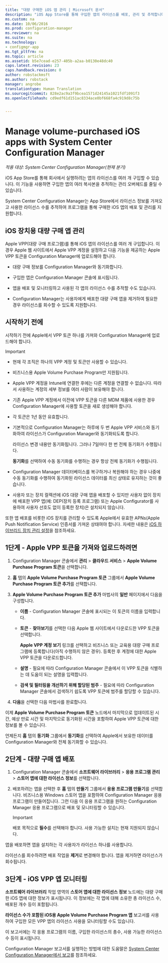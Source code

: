 ```yaml
---
title: "대량 구매한 iOS 앱 관리 | Microsoft 문서"
description: "iOS App Store를 통해 구입한 앱의 라이선스를 배포, 관리 및 추적합니다."
ms.custom: na
ms.date: 10/06/2016
ms.prod: configuration-manager
ms.reviewer: na
ms.suite: na
ms.technology:
- configmgr-app
ms.tgt_pltfrm: na
ms.topic: article
ms.assetid: b5e7cead-e257-405b-a2aa-b0130e48dc40
caps.latest.revision: 23
caps.handback.revision: 0
author: robstackmsft
ms.author: robstack
manager: angrobe
translationtype: Human Translation
ms.sourcegitcommit: 828e2ac9a3f9bcea1571d24145a1021fdf1091f3
ms.openlocfilehash: cd9edf61d151ac8334ace0bf668fa4c919d8c75b


---
```

# <a name="manage-volume-purchased-ios-apps-with-system-center-configuration-manager"></a>Manage volume-purchased iOS apps with System Center Configuration Manager

*적용 대상: System Center Configuration Manager(현재 분기)*



 iOS App Store를 통해 회사에서 실행하려는 앱의 라이선스를 여러 개 구입할 수 있습니다. 이 기능을 사용하면 구입한 앱의 여러 복사본을 추적하는 관리 오버헤드를 줄일 수 있습니다.  

 System Center Configuration Manager는 App Store에서 라이선스 정보를 가져오고 사용한 라이선스 수를 추적하여 프로그램을 통해 구매한 iOS 앱의 배포 및 관리를 지원합니다.  

## <a name="manage-volume-purchased-apps-for-ios-devices"></a>iOS 장치용 대량 구매 앱 관리  
 Apple VPP(대량 구매 프로그램)를 통해 iOS 앱의 라이선스를 여러 개 구입합니다. 이 경우 Apple 웹 사이트에서 Apple VPP 계정을 설정하고 다음 기능을 제공하는 Apple VPP 토큰을 Configuration Manager에 업로드해야 합니다.  

-   대량 구매 정보를 Configuration Manager와 동기화합니다.  

-   구입한 앱은 Configuration Manager 콘솔에 표시됩니다.  

-   앱을 배포 및 모니터링하고 사용된 각 앱의 라이선스 수를 추적할 수도 있습니다.  

-   Configuration Manager는 사용자에게 배포한 대량 구매 앱을 제거하여 필요한 경우 라이선스를 회수할 수 있도록 지원합니다.  

## <a name="before-you-start"></a>시작하기 전에  
 시작하기 전에 Apple에서 VPP 토큰 하나를 가져와 Configuration Manager에 업로드해야 합니다.  

> [!IMPORTANT]  
>  -   현재 각 조직은 하나의 VPP 계정 및 토큰만 사용할 수 있습니다.  
> -   비즈니스용 Apple Volume Purchase Program만 지원됩니다.  
> -   Apple VPP 계정을 Intune에 연결한 후에는 다른 계정을 연결할 수 없습니다. 따라서 사용하는 계정의 세부 정보를 여러 사람이 보유해야 합니다.  
> -   기존 Apple VPP 계정에서 이전에 VPP 토큰을 다른 MDM 제품에 사용한 경우 Configuration Manager에 사용할 토큰을 새로 생성해야 합니다.  
> -   각 토큰은 1년 동안 유효합니다.  
> -   기본적으로 Configuration Manager는 하루에 두 번 Apple VPP 서비스와 동기화하여 라이선스가 Configuration Manager와 동기화되도록 합니다.  
>   
>      라이선스 변경 내용만 동기화됩니다. 그러나 7일마다 한 번 전체 동기화가 수행됩니다.  
>   
>      **동기화**를 선택하여 수동 동기화를 수행하는 경우 항상 전체 동기화가 수행됩니다.  
> -   Configuration Manager 데이터베이스를 복구하거나 복원해야 하는 경우 나중에 수동 동기화를 수행하여 동기화된 라이선스 데이터를 최신 상태로 유지하는 것이 좋습니다.  
> -   사용자 또는 장치 컬렉션에 iOS 대량 구매 앱을 배포할 수 있지만 사용자 없이 장치에 배포한 VPP 앱(예: DEP(장치 등록 프로그램) 또는 Apple Configurator를 사용하여 사용자 선호도 없이 등록한 장치)은 설치되지 않습니다.  

 또한 앱 배포를 비롯한 iOS 장치를 관리할 수 있도록 Apple에서 유효한 APNs(Apple Push Notification Service) 인증서를 가져온 상태여야 합니다. 자세한 내용은 [iOS 하이브리드 장치 관리 설정](../../mdm/deploy-use/enroll-hybrid-ios-mac.md)을 참조하세요.  

## <a name="step-1---to-get-and-upload-an-apple-vpp-token"></a>1단계 - Apple VPP 토큰을 가져와 업로드하려면  

1.  Configuration Manager 콘솔에서 **관리** > **클라우드 서비스** > **Apple Volume Purchase Program 토큰**을 선택합니다.   

3.  **홈** 탭의 **Apple Volume Purchase Program 토큰** 그룹에서 **Apple Volume Purchase Program 토큰 추가**를 선택합니다.  

4.  **Apple Volume Purchase Program 토큰 추가** 마법사의 **일반** 페이지에서 다음을 구성합니다.   

    -   **이름** - Configuration Manager 콘솔에 표시되는 이 토큰의 이름을 입력합니다.  

    -   **토큰** - **찾아보기**를 선택한 다음 Apple 웹 사이트에서 다운로드한 VPP 토큰을 선택합니다.  

         **Apple VPP 계정 보기** 링크를 선택하고 비즈니스 또는 교육용 대량 구매 프로그램에 등록합니다(아직 수행하지 않은 경우). 등록한 후 계정에 대한 Apple VPP 토큰을 다운로드합니다.  

    -   **설명** - 필요에 따라 Configuration Manager 콘솔에서 이 VPP 토큰을 식별하는 데 도움이 되는 설명을 입력합니다.  

    -   **검색 및 필터링을 개선하기 위해 할당된 범주** - 필요에 따라 Configuration Manager 콘솔에서 검색하기 쉽도록 VPP 토큰에 범주를 할당할 수 있습니다.  

5.  **다음**을 선택한 다음 마법사를 완료합니다.  

이제 **Apple Volume Purchase Program 토큰** 노드에서 마지막으로 업데이트된 시간, 예상 만료 시간 및 마지막으로 동기화된 시간을 포함하여 Apple VPP 토큰에 대한 정보를 볼 수 있습니다.

언제든지 **홈** 탭의 **동기화** 그룹에서 **동기화**를 선택하여 Apple에서 보유한 데이터를 Configuration Manager와 전체 동기화할 수 있습니다.  

## <a name="step-2---deploy-a-volume-purchased-app"></a>2단계 - 대량 구매 앱 배포  

1.  Configuration Manager 콘솔에서 **소프트웨어 라이브러리** > **응용 프로그램 관리** > **스토어 앱에 대한 라이선스 정보**를 선택합니다.  

3.  배포하려는 앱을 선택한 후 **홈** 탭의 **만들기** 그룹에서 **응용 프로그램 만들기**를 선택합니다.
비즈니스용 Windows 스토어 앱을 포함하여 Configuration Manager 응용 프로그램이 만들어집니다. 그런 다음 이 응용 프로그램을 원하는 Configuration Manager 응용 프로그램으로 배포 및 모니터링할 수 있습니다.

    > [!IMPORTANT]  
    > 배포 목적으로 **필수**를 선택해야 합니다. 사용 가능한 설치는 현재 지원되지 않습니다.

 앱을 배포하면 앱을 설치하는 각 사용자가 라이선스 하나를 사용합니다.  

 라이선스를 회수하려면 배포 작업을 **제거**로 변경해야 합니다. 앱을 제거하면 라이선스가 회수됩니다.  

## <a name="step-3---monitor-ios-vpp-apps"></a>3단계 - iOS VPP 앱 모니터링  
 **소프트웨어 라이브러리** 작업 영역의 **스토어 앱에 대한 라이선스 정보** 노드에는 대량 구매한 iOS 앱에 대한 정보가 표시됩니다. 이 정보에는 각 앱에 대해 소유한 총 라이선스 수, 배포된 개수 등이 포함됩니다.

 **라이선스 수가 포함된 iOS용 Apple Volume Purchase Program 앱** 보고서를 사용하여 구입한 모든 VPP 앱의 라이선스 사용을 모니터링할 수도 있습니다.  

 이 보고서에는 각 응용 프로그램의 이름, 구입한 라이선스의 총수, 사용 가능한 라이선스 수 등이 표시됩니다.  

 Configuration Manager 보고서를 실행하는 방법에 대한 도움말은 [System Center Configuration Manager에서 보고](../../core/servers/manage/reporting.md)를 참조하세요.  



<!--HONumber=Dec16_HO3-->


